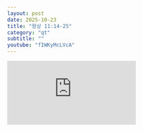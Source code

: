 ```yaml
---
layout: post
date: 2025-10-23
title: "왕상 11:14-25"
category: "qt"
subtitle: ""
youtube: "fIWKyMcLVcA"
---
```


<div class="youtube margin-large">
    <iframe src="https://www.youtube.com/embed/fIWKyMcLVcA" title="YouTube video player" frameborder="0" allow="accelerometer; autoplay; clipboard-write; encrypted-media; gyroscope; picture-in-picture; web-share" allowfullscreen></iframe>
</div>

